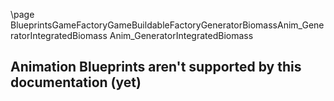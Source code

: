 \page BlueprintsGameFactoryGameBuildableFactoryGeneratorBiomassAnim_GeneratorIntegratedBiomass Anim_GeneratorIntegratedBiomass
## Animation Blueprints aren't supported by this documentation (yet)
